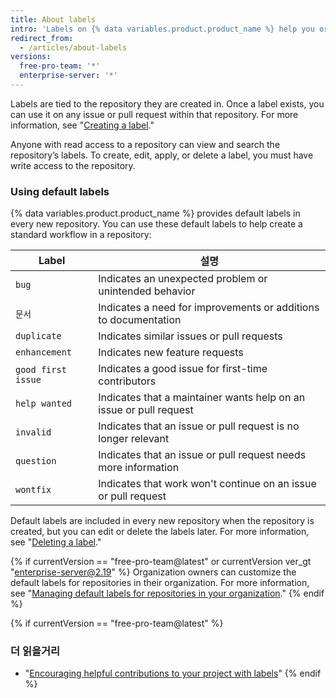 ```yaml
---
title: About labels
intro: 'Labels on {% data variables.product.product_name %} help you organize and prioritize your work. You can apply labels to issues and pull requests to signify priority, category, or any other information you find useful.'
redirect_from:
  - /articles/about-labels
versions:
  free-pro-team: '*'
  enterprise-server: '*'
---
```


Labels are tied to the repository they are created in. Once a label exists, you can use it on any issue or pull request within that repository. For more information, see "[Creating a label](/articles/creating-a-label/)."

Anyone with read access to a repository can view and search the repository’s labels. To create, edit, apply, or delete a label, you must have write access to the repository.

### Using default labels

{% data variables.product.product_name %} provides default labels in every new repository. You can use these default labels to help create a standard workflow in a repository:

| Label              | 설명                                                                 |
| ------------------ | ------------------------------------------------------------------ |
| `bug`              | Indicates an unexpected problem or unintended behavior             |
| `문서`               | Indicates a need for improvements or additions to documentation    |
| `duplicate`        | Indicates similar issues or pull requests                          |
| `enhancement`      | Indicates new feature requests                                     |
| `good first issue` | Indicates a good issue for first-time contributors                 |
| `help wanted`      | Indicates that a maintainer wants help on an issue or pull request |
| `invalid`          | Indicates that an issue or pull request is no longer relevant      |
| `question`         | Indicates that an issue or pull request needs more information     |
| `wontfix`          | Indicates that work won't continue on an issue or pull request     |

Default labels are included in every new repository when the repository is created, but you can edit or delete the labels later. For more information, see "[Deleting a label](/articles/deleting-a-label/)."

{% if currentVersion == "free-pro-team@latest" or currentVersion ver_gt "enterprise-server@2.19" %}
Organization owners can customize the default labels for repositories in their organization. For more information, see "[Managing default labels for repositories in your organization](/articles/managing-default-labels-for-repositories-in-your-organization)."
{% endif %}

{% if currentVersion == "free-pro-team@latest" %}
### 더 읽을거리

- "[Encouraging helpful contributions to your project with labels](/github/building-a-strong-community/encouraging-helpful-contributions-to-your-project-with-labels)"
{% endif %}
